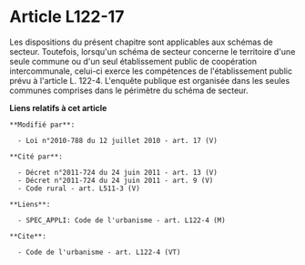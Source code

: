 # Article L122-17

Les dispositions du présent chapitre sont applicables aux schémas de secteur. Toutefois, lorsqu'un schéma de secteur concerne
le territoire d'une seule commune ou d'un seul établissement public de coopération intercommunale, celui-ci exerce les
compétences de l'établissement public prévu à l'article L. 122-4. L'enquête publique est organisée dans les seules communes
comprises dans le périmètre du schéma de secteur.

**Liens relatifs à cet article**

	**Modifié par**:

	  - Loi n°2010-788 du 12 juillet 2010 - art. 17 (V)

	**Cité par**:

	  - Décret n°2011-724 du 24 juin 2011 - art. 13 (V)
	  - Décret n°2011-724 du 24 juin 2011 - art. 9 (V)
	  - Code rural - art. L511-3 (V)

	**Liens**:

	  - SPEC_APPLI: Code de l'urbanisme - art. L122-4 (M)

	**Cite**:

	  - Code de l'urbanisme - art. L122-4 (VT)
